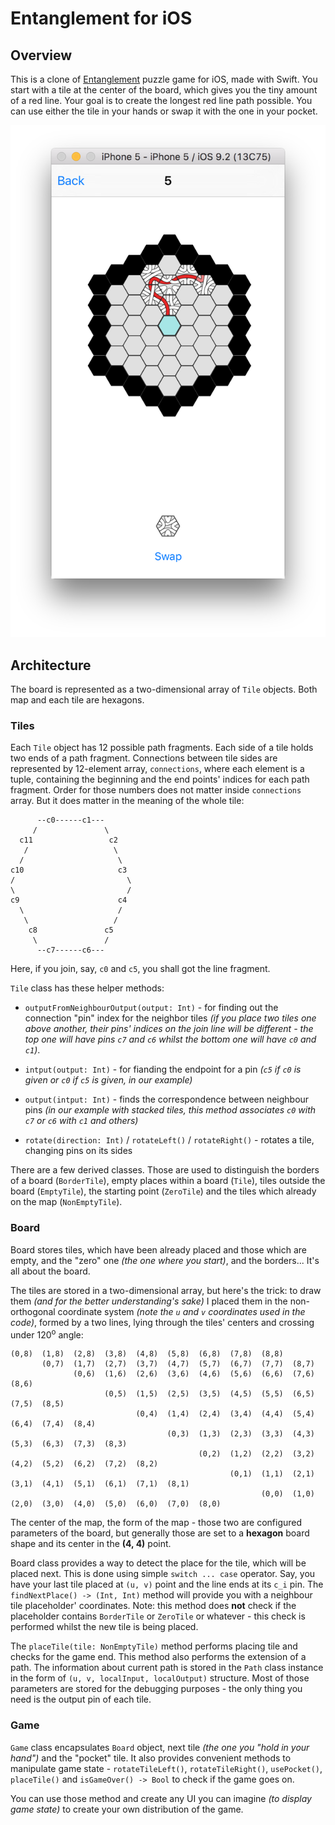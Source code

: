 # Entanglement for iOS

## Overview

This is a clone of [Entanglement](http://entanglement.gopherwoodstudios.com/)
puzzle game for iOS, made with Swift. You start with a tile at the center of
the board, which gives you the tiny amount of a red
line. Your goal is to create the longest red line path possible.
You can use either the tile in your hands or swap it with the one
in your pocket.

![Screenshot](https://raw.githubusercontent.com/shybovycha/entanglement-ios/master/screen1.png)

## Architecture

The board is represented as a two-dimensional array of `Tile` objects.
Both map and each tile are hexagons.

### Tiles

Each `Tile` object has 12 possible path fragments.
Each side of a tile holds two ends of a path fragment.
Connections between tile sides are represented by 12-element array,
`connections`, where each element is a tuple, containing the beginning
and the end points' indices for each path fragment.
Order for those numbers does not matter inside `connections` array.
But it does matter in the meaning of the whole tile:

```
      --c0------c1---      
     /               \     
  c11                 c2   
   /                   \   
  /                     \  
c10                     c3 
/                         \
\                         /
c9                      c4 
  \                     /  
   \                   /   
    c8               c5    
     \               /     
      --c7------c6---     
```

Here, if you join, say, `c0` and `c5`, you shall got the line fragment.

`Tile` class has these helper methods:

* `outputFromNeighbourOutput(output: Int)` - for finding out the connection "pin" index
  for the neighbor tiles *(if you place two tiles one above another,
  their pins' indices on the join line will be different - the top
  one will have pins `c7` and `c6` whilst the bottom one will have
  `c0` and `c1`)*.

* `intput(output: Int)` - for fianding the endpoint for a pin *(`c5` if `c0` is given or `c0` if `c5` is given, in our example)*

* `output(intput: Int)` - finds the correspondence between neighbour pins *(in our example with stacked tiles, this method associates `c0` with `c7` or `c6` with `c1` and others)*

* `rotate(direction: Int)` / `rotateLeft()` / `rotateRight()` - rotates a tile, changing pins on its sides

There are a few derived classes. Those are used to distinguish the borders of
a board (`BorderTile`), empty places within a board (`Tile`),
tiles outside the board (`EmptyTile`), the starting point (`ZeroTile`)
and the tiles which already on the map (`NonEmptyTile`).

### Board

Board stores tiles, which have been already placed and those which are empty,
and the "zero" one *(the one where you start)*, and the borders... It's all
about the board.

The tiles are stored in a two-dimensional array, but here's the trick:
to draw them *(and for the better understanding's sake)* I placed them
in the non-orthogonal coordinate system *(note the `u` and `v` coordinates
used in the code)*, formed by a two lines, lying through the tiles' centers
and crossing under 120<sup>o</sup> angle:

```
(0,8)  (1,8)  (2,8)  (3,8)  (4,8)  (5,8)  (6,8)  (7,8)  (8,8)
       (0,7)  (1,7)  (2,7)  (3,7)  (4,7)  (5,7)  (6,7)  (7,7)  (8,7)
              (0,6)  (1,6)  (2,6)  (3,6)  (4,6)  (5,6)  (6,6)  (7,6)  (8,6)
                     (0,5)  (1,5)  (2,5)  (3,5)  (4,5)  (5,5)  (6,5)  (7,5)  (8,5)
                            (0,4)  (1,4)  (2,4)  (3,4)  (4,4)  (5,4)  (6,4)  (7,4)  (8,4)
                                   (0,3)  (1,3)  (2,3)  (3,3)  (4,3)  (5,3)  (6,3)  (7,3)  (8,3)
                                          (0,2)  (1,2)  (2,2)  (3,2)  (4,2)  (5,2)  (6,2)  (7,2)  (8,2)
                                                 (0,1)  (1,1)  (2,1)  (3,1)  (4,1)  (5,1)  (6,1)  (7,1)  (8,1)
                                                        (0,0)  (1,0)  (2,0)  (3,0)  (4,0)  (5,0)  (6,0)  (7,0)  (8,0)
```

The center of the map, the form of the map - those two are configured
parameters of the board, but generally those are set to a **hexagon** board
shape and its center in the **(4, 4)** point.

Board class provides a way to detect the place for the tile, which will be placed next.
This is done using simple `switch ... case` operator. Say, you have your last tile placed at
`(u, v)` point and the line ends at its `c_i` pin. The `findNextPlace() -> (Int, Int)` method
will provide you with a neighbour tile placeholder' coordinates. Note: this method does **not**
check if the placeholder contains `BorderTile` or `ZeroTile` or whatever - this check is performed
whilst the new tile is being placed.

The `placeTile(tile: NonEmptyTile)` method performs placing tile and checks for the game end.
This method also performs the extension of a path. The information about current path is
stored in the `Path` class instance in the form of `(u, v, localInput, localOutput)` structure.
Most of those parameters are stored for the debugging purposes - the only thing you need is
the output pin of each tile.

### Game

`Game` class encapsulates `Board` object, next tile *(the one you "hold in your hand")* and the "pocket"
tile. It also provides convenient methods to manipulate game state - `rotateTileLeft()`,
`rotateTileRight()`, `usePocket()`, `placeTile()` and `isGameOver() -> Bool` to check if the game
goes on.

You can use those method and create any UI you can imagine *(to display game state)* to create
your own distribution of the game.
